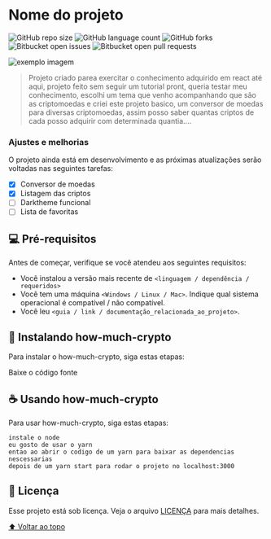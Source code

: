 # Nome do projeto

<!---Esses são exemplos. Veja https://shields.io para outras pessoas ou para personalizar este conjunto de escudos. Você pode querer incluir dependências, status do projeto e informações de licença aqui--->

![GitHub repo size](https://img.shields.io/github/repo-size/fmlima4/how-much-crypto?style=for-the-badge)
![GitHub language count](https://img.shields.io/github/languages/count/fmlima4how-much-crypto?style=for-the-badge)
![GitHub forks](https://img.shields.io/github/forks/fmlima4how-much-crypto?style=for-the-badge)
![Bitbucket open issues](https://img.shields.io/bitbucket/issues/fmlima4how-much-crypto?style=for-the-badge)
![Bitbucket open pull requests](https://img.shields.io/bitbucket/pr-raw/fmlima4how-much-crypto?style=for-the-badge)

<img src="exemplo-image.png" alt="exemplo imagem">

> Projeto criado parea exercitar o conhecimento adquirido em react até aqui, projeto feito sem seguir um tutorial pront, queria testar 
meu conhecimento, escolhi um tema que venho acompanhando que são as criptomoedas e criei este projeto basico, um conversor de moedas para
diversas criptomoedas, assim posso saber quantas criptos de cada posso adquirir com determinada quantia....    

### Ajustes e melhorias

O projeto ainda está em desenvolvimento e as próximas atualizações serão voltadas nas seguintes tarefas:

- [x] Conversor de moedas
- [x] Listagem das criptos
- [ ] Darktheme funcional
- [ ] Lista de favoritas 

## 💻 Pré-requisitos

Antes de começar, verifique se você atendeu aos seguintes requisitos:
<!---Estes são apenas requisitos de exemplo. Adicionar, duplicar ou remover conforme necessário--->
* Você instalou a versão mais recente de `<linguagem / dependência / requeridos>`
* Você tem uma máquina `<Windows / Linux / Mac>`. Indique qual sistema operacional é compatível / não compatível.
* Você leu `<guia / link / documentação_relacionada_ao_projeto>`.

## 🚀 Instalando how-much-crypto

Para instalar o how-much-crypto, siga estas etapas:

Baixe o código fonte
## ☕ Usando how-much-crypto

Para usar how-much-crypto, siga estas etapas:

```
instale o node
eu gosto de usar o yarn 
entao ao abrir o codigo de um yarn para baixar as dependencias nescessarias
depois de um yarn start para rodar o projeto no localhost:3000
```
## 📝 Licença

Esse projeto está sob licença. Veja o arquivo [LICENÇA](LICENSE.md) para mais detalhes.

[⬆ Voltar ao topo](how-much-crypto)<br>
